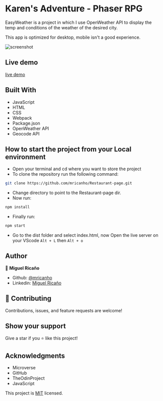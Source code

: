 # Karen's Adventure - Phaser RPG
EasyWeather is a project in which I use OpenWeather API to display the temp and conditions of the weather of the desired city.

This app is optimized for desktop, mobile isn't a good experience.

![screenshot](dist/assets/img/screenshot.jpeg)

## Live demo

[live demo](https://rawcdn.githack.com/mricanho/weather-app/37a319bdc46aeddcc8164359331defec361fd294/dist/index.html)

## Built With

- JavaScript
- HTML
- CSS
- Webpack
- Package.json
- OpenWeather API
- Geocode API

## How to start the project from your Local environment

- Open your terminal and cd where you want to store the project
- To clone the repository run the following command:
```bash
git clone https://github.com/mricanho/Restaurant-page.git
```
- Change directory to point to the Restaurant-page dir.
- Now run:
```bash
npm install
```
- Finally run:
```bash
npm start
```
- Go to the dist folder and select index.html, now Open the live server on your VScode `Alt + L` then `Alt + o`

## Author

👤 **Miguel Ricaño**

- Github: [@mricanho](https://github.com/mricanho)
- Linkedin: [Miguel Ricaño](https://www.linkedin.com/in/mricanho/)

## 🤝 Contributing

Contributions, issues, and feature requests are welcome!

## Show your support

Give a star if you :star: like this project!

## Acknowledgments

- Microverse
- GitHub
- TheOdinProject
- JavaScript

This project is [MIT](LICENSE) licensed.
